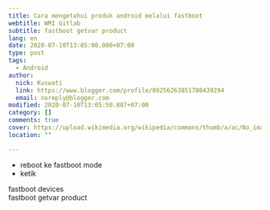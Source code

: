 ```yaml
---
title: Cara mengetahui produk android melalui fastboot
webtitle: WMI Gitlab
subtitle: fastboot getvar product
lang: en
date: 2020-07-10T13:05:00.000+07:00
type: post
tags:
  - Android
author:
  nick: Kuswati
  link: https://www.blogger.com/profile/09256263851708439294
  email: noreply@blogger.com
modified: 2020-07-10T13:05:50.887+07:00
category: []
comments: true
cover: https://upload.wikimedia.org/wikipedia/commons/thumb/a/ac/No_image_available.svg/2048px-No_image_available.svg.png
location: ""

---
```


<ul style="text-align: left;"><li>reboot ke fastboot mode</li><li>ketik</li></ul>fastboot devices<div>fastboot getvar product</div>